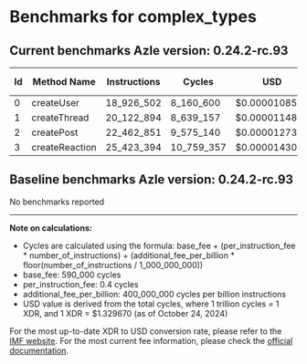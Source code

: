 # Benchmarks for complex_types

## Current benchmarks Azle version: 0.24.2-rc.93

| Id  | Method Name    | Instructions | Cycles     | USD           | USD/Million Calls |
| --- | -------------- | ------------ | ---------- | ------------- | ----------------- |
| 0   | createUser     | 18_926_502   | 8_160_600  | $0.0000108509 | $10.85            |
| 1   | createThread   | 20_122_894   | 8_639_157  | $0.0000114872 | $11.48            |
| 2   | createPost     | 22_462_851   | 9_575_140  | $0.0000127318 | $12.73            |
| 3   | createReaction | 25_423_394   | 10_759_357 | $0.0000143064 | $14.30            |

## Baseline benchmarks Azle version: 0.24.2-rc.93

No benchmarks reported

---

**Note on calculations:**

-   Cycles are calculated using the formula: base_fee + (per_instruction_fee \* number_of_instructions) + (additional_fee_per_billion \* floor(number_of_instructions / 1_000_000_000))
-   base_fee: 590_000 cycles
-   per_instruction_fee: 0.4 cycles
-   additional_fee_per_billion: 400_000_000 cycles per billion instructions
-   USD value is derived from the total cycles, where 1 trillion cycles = 1 XDR, and 1 XDR = $1.329670 (as of October 24, 2024)

For the most up-to-date XDR to USD conversion rate, please refer to the [IMF website](https://www.imf.org/external/np/fin/data/rms_sdrv.aspx).
For the most current fee information, please check the [official documentation](https://internetcomputer.org/docs/current/developer-docs/gas-cost#execution).
